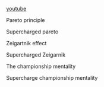 [youtube](https://www.youtube.com/watch?v=4FXScrmYKQ0&t=55s&ab_channel=JustinSung)

Pareto principle

Supercharged pareto

Zeigartnik effect

Supercharged Zeigarnik

The championship mentality

Supercharge championship mentality